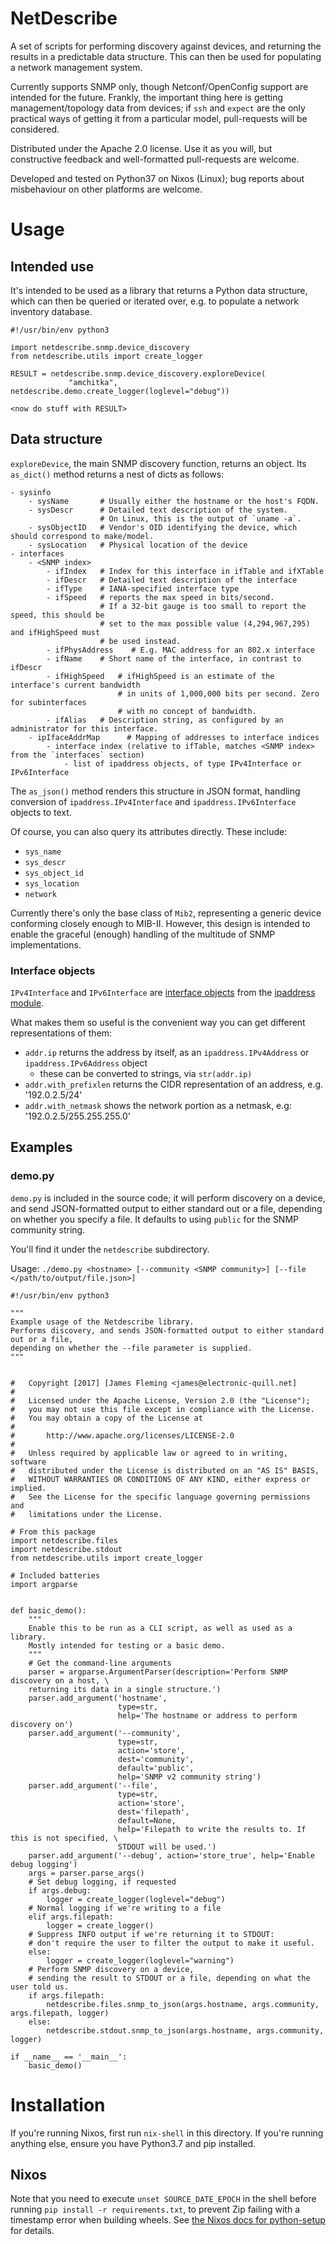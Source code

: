NetDescribe
============

A set of scripts for performing discovery against devices, and returning the results in a predictable data structure.
This can then be used for populating a network management system.

Currently supports SNMP only, though Netconf/OpenConfig support are intended for the future. Frankly, the important thing here is getting management/topology data from devices; if `ssh` and `expect` are the only practical ways of getting it from a particular model, pull-requests will be considered.

Distributed under the Apache 2.0 license. Use it as you will, but constructive feedback and well-formatted pull-requests are welcome.

Developed and tested on Python37 on Nixos (Linux); bug reports about misbehaviour on other platforms are welcome.


# Usage

## Intended use

It's intended to be used as a library that returns a Python data structure, which can then be queried or iterated over, e.g. to populate a network inventory database.
```
#!/usr/bin/env python3

import netdescribe.snmp.device_discovery
from netdescribe.utils import create_logger

RESULT = netdescribe.snmp.device_discovery.exploreDevice(
             "amchitka", netdescribe.demo.create_logger(loglevel="debug"))

<now do stuff with RESULT>
```

## Data structure

`exploreDevice`, the main SNMP discovery function, returns an object. Its `as_dict()` method returns a nest of dicts as follows:

```
- sysinfo
    - sysName       # Usually either the hostname or the host's FQDN.
    - sysDescr      # Detailed text description of the system.
                    # On Linux, this is the output of `uname -a`.
    - sysObjectID   # Vendor's OID identifying the device, which should correspond to make/model.
    - sysLocation   # Physical location of the device
- interfaces
    - <SNMP index>
        - ifIndex   # Index for this interface in ifTable and ifXTable
        - ifDescr   # Detailed text description of the interface
        - ifType    # IANA-specified interface type
        - ifSpeed   # reports the max speed in bits/second.
                    # If a 32-bit gauge is too small to report the speed, this should be
                    # set to the max possible value (4,294,967,295) and ifHighSpeed must
                    # be used instead.
        - ifPhysAddress    # E.g. MAC address for an 802.x interface
        - ifName    # Short name of the interface, in contrast to ifDescr
        - ifHighSpeed   # ifHighSpeed is an estimate of the interface's current bandwidth
                        # in units of 1,000,000 bits per second. Zero for subinterfaces
                        # with no concept of bandwidth.
        - ifAlias   # Description string, as configured by an administrator for this interface.
    - ipIfaceAddrMap      # Mapping of addresses to interface indices
        - interface index (relative to ifTable, matches <SNMP index> from the `interfaces` section)
            - list of ipaddress objects, of type IPv4Interface or IPv6Interface
```

The `as_json()` method renders this structure in JSON format, handling conversion of `ipaddress.IPv4Interface` and `ipaddress.IPv6Interface` objects to text.

Of course, you can also query its attributes directly. These include:

- `sys_name`
- `sys_descr`
- `sys_object_id`
- `sys_location`
- `network`

Currently there's only the base class of `Mib2`, representing a generic device conforming closely enough to MIB-II. However, this design is intended to enable the graceful (enough) handling of the multitude of SNMP implementations.

### Interface objects

`IPv4Interface` and `IPv6Interface` are [interface objects](https://docs.python.org/3.5/library/ipaddress.html#interface-objects) from the [ipaddress module](https://docs.python.org/3.5/library/ipaddress.html).

What makes them so useful is the convenient way you can get different representations of them:

- `addr.ip` returns the address by itself, as an `ipaddress.IPv4Address` or `ipaddress.IPv6Address` object
    - these can be converted to strings, via `str(addr.ip)`
- `addr.with_prefixlen` returns the CIDR representation of an address, e.g. '192.0.2.5/24'
- `addr.with_netmask` shows the network portion as a netmask, e.g: '192.0.2.5/255.255.255.0'


## Examples

### demo.py

`demo.py` is included in the source code; it will perform discovery on a device, and send JSON-formatted output to either standard out or a file, depending on whether you specify a file. It defaults to using `public` for the SNMP community string.

You'll find it under the `netdescribe` subdirectory.

Usage:
`./demo.py <hostname> [--community <SNMP community>] [--file </path/to/output/file.json>]`

```
#!/usr/bin/env python3

"""
Example usage of the Netdescribe library.
Performs discovery, and sends JSON-formatted output to either standard out or a file,
depending on whether the --file parameter is supplied.
"""


#   Copyright [2017] [James Fleming <james@electronic-quill.net]
#
#   Licensed under the Apache License, Version 2.0 (the "License");
#   you may not use this file except in compliance with the License.
#   You may obtain a copy of the License at
#
#       http://www.apache.org/licenses/LICENSE-2.0
#
#   Unless required by applicable law or agreed to in writing, software
#   distributed under the License is distributed on an "AS IS" BASIS,
#   WITHOUT WARRANTIES OR CONDITIONS OF ANY KIND, either express or implied.
#   See the License for the specific language governing permissions and
#   limitations under the License.

# From this package
import netdescribe.files
import netdescribe.stdout
from netdescribe.utils import create_logger

# Included batteries
import argparse


def basic_demo():
    """
    Enable this to be run as a CLI script, as well as used as a library.
    Mostly intended for testing or a basic demo.
    """
    # Get the command-line arguments
    parser = argparse.ArgumentParser(description='Perform SNMP discovery on a host, \
    returning its data in a single structure.')
    parser.add_argument('hostname',
                        type=str,
                        help='The hostname or address to perform discovery on')
    parser.add_argument('--community',
                        type=str,
                        action='store',
                        dest='community',
                        default='public',
                        help='SNMP v2 community string')
    parser.add_argument('--file',
                        type=str,
                        action='store',
                        dest='filepath',
                        default=None,
                        help='Filepath to write the results to. If this is not specified, \
                        STDOUT will be used.')
    parser.add_argument('--debug', action='store_true', help='Enable debug logging')
    args = parser.parse_args()
    # Set debug logging, if requested
    if args.debug:
        logger = create_logger(loglevel="debug")
    # Normal logging if we're writing to a file
    elif args.filepath:
        logger = create_logger()
    # Suppress INFO output if we're returning it to STDOUT:
    # don't require the user to filter the output to make it useful.
    else:
        logger = create_logger(loglevel="warning")
    # Perform SNMP discovery on a device,
    # sending the result to STDOUT or a file, depending on what the user told us.
    if args.filepath:
        netdescribe.files.snmp_to_json(args.hostname, args.community, args.filepath, logger)
    else:
        netdescribe.stdout.snmp_to_json(args.hostname, args.community, logger)

if __name__ == '__main__':
    basic_demo()
```

# Installation

If you're running Nixos, first run `nix-shell` in this directory.
If you're running anything else, ensure you have Python3.7 and pip installed.

## Nixos

Note that you need to execute `unset SOURCE_DATE_EPOCH` in the shell before running `pip install -r requirements.txt`, to prevent Zip failing with a timestamp error when building wheels. See [the Nixos docs for python-setup](https://nixos.org/nixpkgs/manual/#python-setup.py-bdist_wheel-cannot-create-.whl) for details.
